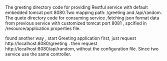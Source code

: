 The greeting directory code for providing Restful service with default embedded tomcat port 8080.Two mapping path: /greeting and /api/random.
The quete directory code for consuming service ,fetching json format data from previous service with customized tomcat port 8081 , spcified in /resource/application.properties file.

found another way , start Greeting application first, just request http://localhost:8080/greeting . then request http://localhost:8080/api/random, without the configuration file.
Since two service use the same controller.